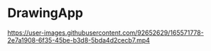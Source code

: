 # DrawingApp

https://user-images.githubusercontent.com/92652629/165571778-2e7a1908-6f35-45be-b3d8-5bda4d2cecb7.mp4

